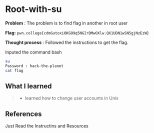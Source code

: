 
# Root-with-su

**Problem** : The problem is to find flag in another in root user 

**Flag:** `pwn.college{cdmGutoxiOKGO9q5NGIrDMwOXlw.QX1UDN1wSN5gjNzEzW}`

**Thought process** :   Followed the instructions to get the flag.

Inputed the command
bash
```bash
su
Password : hack-the-planet
cat flag
```

## What I learned
> * learned how to change user accounts in Unix
## References 
Just Read the Instructins and Resources
